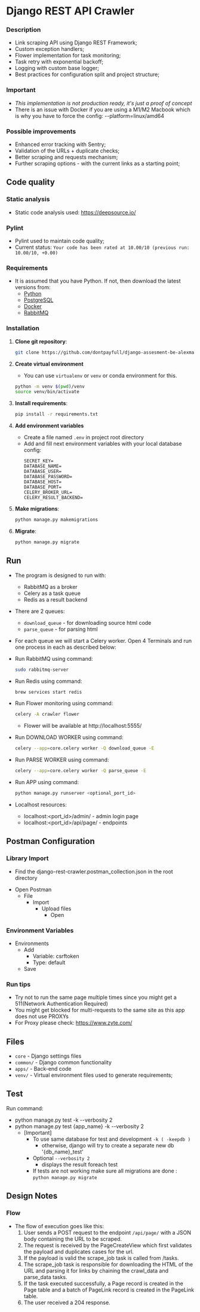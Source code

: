 Django REST API Crawler
========================

### Description
-   Link scraping API using Django REST Framework;
-   Custom exception handlers;
-   Flower implementation for task monitoring;
-   Task retry with exponential backoff;
-   Logging with custom base logger;
-   Best practices for configuration split and project structure;

### Important
-  *This implementation is not production ready, it's just a proof of concept*
-  There is an issue with Docker if you are using a M1/M2 Macbook which is why you have to force the config: --platform=linux/amd64

### Possible improvements
-  Enhanced error tracking with Sentry;
-  Validation of the URLs + duplicate checks;
-  Better scraping and requests mechanism;
-  Further scraping options - with the current links as a starting point;
 
## Code quality

### Static analysis
- Static code analysis used: https://deepsource.io/

### Pylint
- Pylint used to maintain code quality;
- Current status: `Your code has been rated at 10.00/10 (previous run: 10.00/10, +0.00)`

### Requirements

-   It is assumed that you have Python. If not, then download the latest versions from:
    * [Python](https://www.python.org/downloads/)
    * [PostgreSQL](https://www.postgresql.org/download/)
	* [Docker](https://www.docker.com/)
	* [RabbitMQ](https://www.rabbitmq.com/download.html/)
    
### Installation

1. **Clone git repository**:
    ```bash
    git clone https://github.com/dontpayfull/django-assesment-be-alexmalan.git
    ```

2. **Create virtual environment**
	- You can use `virtualenv` or `venv` or conda environment for this.
    ```bash
    python -m venv $(pwd)/venv
    source venv/bin/activate
    ```

3. **Install requirements**:
    ```bash
    pip install -r requirements.txt
    ```

4. **Add environment variables**
    - Create a file named `.env` in project root directory
    - Add and fill next environment variables with your local database config:
        ```.env
        SECRET_KEY=
        DATABASE_NAME=
        DATABASE_USER=
        DATABASE_PASSWORD=
        DATABASE_HOST=
        DATABASE_PORT=
        CELERY_BROKER_URL=
        CELERY_RESULT_BACKEND=
        ```

5. **Make migrations**:
    ```bash
    python manage.py makemigrations
    ```

6. **Migrate**:
    ```bash
    python manage.py migrate
    ```

## Run
- The program is designed to run with:
    * RabbitMQ as a broker
    * Celery as a task queue
    * Redis as a result backend

- There are 2 queues:
    * `download_queue` - for downloading source html code
    * `parse_queue` - for parsing html

- For each queue we will start a Celery worker. Open 4 Terminals and run one process in each as described below:
-   Run RabbitMQ using command:
    ```bash
    sudo rabbitmq-server
    ```
-   Run Redis using command:
    ```bash
    brew services start redis
    ```  
-   Run Flower monitoring using command:
    ```bash
    celery -A crawler flower
    ```   
    * Flower will be available at http://localhost:5555/
-   Run DOWNLOAD WORKER using command:
    ```bash
    celery --app=core.celery worker -Q download_queue -E
    ```
-   Run PARSE WORKER using command:
    ```bash
    celery --app=core.celery worker -Q parse_queue -E
    ```
-   Run APP using command:
    ```bash
    python manage.py runserver <optional_port_id>
    ```
- Localhost resources:
    * localhost:<port_id>/admin/ - admin login page
    * localhost:<port_id>/api/page/   - endpoints
    
## Postman Configuration

### Library Import
* Find the django-rest-crawler.postman_collection.json in the root directory
- Open Postman
   - File
      - Import
         - Upload files
            - Open

### Environment Variables
* Environments
   - Add
      - Variable: csrftoken
      - Type: default
   - Save

### Run tips
- Try not to run the same page multiple times since you might get a 511(Network Authentication Required)
- You might get blocked for multi-requests to the same site as this app does not use PROXYs
- For Proxy please check: https://www.zyte.com/

## Files
* `core` - Django settings files
* `common/` - Django common functionality
* `apps/` - Back-end code
* `venv/` - Virtual environment files used to generate requirements;

## Test
Run command:
* python manage.py test -k --verbosity 2
* python manage.py test {app_name} -k --verbosity 2
    * [Important] 
        * To use same database for test and development `-k ( -keepdb )`
            - otherwise, django will try to create a separate new db '{db_name}_test'
        * Optional `--verbosity 2`
            - displays the result foreach test
        * If tests are not working make sure all migrations are done : 
            `python manage.py migrate`

## Design Notes
### Flow
- The flow of execution goes like this:
    1. User sends a POST request to the endpoint `/api/page/` with a JSON body containing the URL to be scraped.
    2. The request is received by the PageCreateView which first validates the payload and duplicates cases for the url.
    3. If the payload is valid the scrape_job task is called from /tasks.
    4. The scrape_job task is responsible for downloading the HTML of the URL and parsing it for links by chaining the crawl_data and parse_data tasks.
    5. If the task executed successfully, a Page record is created in the Page table and a batch of PageLink record is created in the PageLink table.
    6. The user received a 204 response.
